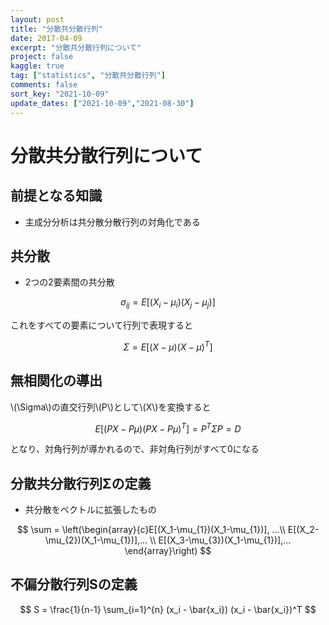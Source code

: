 ```yaml
---
layout: post
title: "分散共分散行列"
date: 2017-04-09
excerpt: "分散共分散行列について"
project: false
kaggle: true
tag: ["statistics", "分散共分散行列"]
comments: false
sort_key: "2021-10-09"
update_dates: ["2021-10-09","2021-08-30"]
---
```


# 分散共分散行列について

## 前提となる知識
 - 主成分分析は共分散分散行列の対角化である

## 共分散
 - 2つの2要素間の共分散

$$
\sigma_{ij} = E[(X_i - \mu_i)(X_j - \mu_j)]
$$

これをすべての要素について行列で表現すると  

$$
\Sigma = E[(X - \mu)(X-\mu)^T]
$$

## 無相関化の導出

\\(\Sigma\\)の直交行列\\(P\\)として\\(X\\)を変換すると

$$
E[(PX - P\mu)(PX - P\mu)^T] = P^T \Sigma P = D
$$

となり、対角行列が導かれるので、非対角行列がすべて0になる


## 分散共分散行列Σの定義
 - 共分散をベクトルに拡張したもの

$$
\sum = \left(\begin{array}{c}E[(X_1-\mu_{1})(X_1-\mu_{1})], ...\\ E[(X_2-\mu_{2})(X_1-\mu_{1})],... \\ E[(X_3-\mu_{3})(X_1-\mu_{1})],... \end{array}\right)
$$

## 不偏分散行列Sの定義

$$
S = \frac{1}{n-1} \sum_{i=1}^{n} (x_i - \bar{x_i}) (x_i - \bar{x_i})^T
$$
